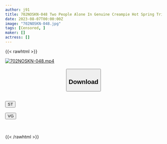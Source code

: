```yaml
---
author: j91
title: 702NOSKN-048 Two People Alone In Genuine Creampie Hot Spring Trip Hono Wakamiya
date: 2023-08-07T00:00:00Z
image: "702NOSKN-048.jpg"
tags: [Censored, ]
maker: []
actress: []
---
```



{{< rawhtml >}}

<div class="video" data-videoid="rBrL6jgjgaievL">
    <a href="javascript:;">
        <img src="https://my.j91.asia/posts/702NOSKN-048/702NOSKN-048.jpg" width="WIDTH" height="HEIGHT" alt="702NOSKN-048.mp4" loading="lazy">
    </a>
</div>

<script type="text/javascript" src="https://j91.asia/asset/on-demand-st.js"></script>

<br>
  <link rel="stylesheet" href="https://j91.asia/asset/bs5.css">
  
  <center>
  <button class="btn btn-primary" type="button" data-bs-toggle="collapse" data-bs-target=".multi-collapse" aria-expanded="false" aria-controls="multiCollapseExample1 multiCollapseExample2"><h2>Download</h2></button></center>
</p>
<div class="row">
  <div class="col">
    <div class="collapse multi-collapse" id="multiCollapseExample1">
      <div class="card card-body">
	      	      <br>
<div class="buttons">  
<a href="https://streamtape.to/v/rBrL6jgjgaievL"><button class="btn-hover color-3"><i class="fa fa-download"></i> ST</button></a></div>
    </div>
  </div>
</div>
  <div class="col">
    <div class="collapse multi-collapse" id="multiCollapseExample2">
      <div class="card card-body">
	      <br>
<div class="buttons">
    <a href="https://vgembed.com/v/wP2050PdnL5dmy7"><button class="btn-hover color-9"><i class="fa fa-download"></i> VG</button></a></div>
<br><br>
      </div>
    </div>
  </div>
</div>

{{< /rawhtml >}}